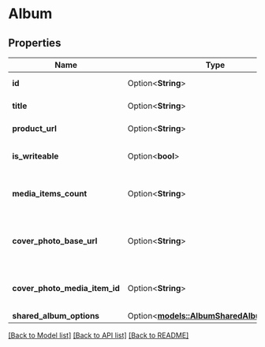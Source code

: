 # Album

## Properties

Name | Type | Description | Notes
------------ | ------------- | ------------- | -------------
**id** | Option<**String**> | Identifier of the album. | [optional]
**title** | Option<**String**> | Title of the album. | [optional]
**product_url** | Option<**String**> | URL to the album. | [optional]
**is_writeable** | Option<**bool**> | Indicates if the album is writable. | [optional]
**media_items_count** | Option<**String**> | Number of media items in the album. | [optional]
**cover_photo_base_url** | Option<**String**> | Base URL of the cover photo of the album. | [optional]
**cover_photo_media_item_id** | Option<**String**> | Identifier of the cover photo media item. | [optional]
**shared_album_options** | Option<[**models::AlbumSharedAlbumOptions**](Album_sharedAlbumOptions.md)> |  | [optional]

[[Back to Model list]](../README.md#documentation-for-models) [[Back to API list]](../README.md#documentation-for-api-endpoints) [[Back to README]](../README.md)


